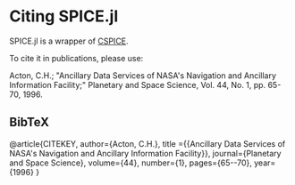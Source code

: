 # Citing SPICE.jl

SPICE.jl is a wrapper of [CSPICE](http://naif.jpl.nasa.gov/naif/).

To cite it in publications, please use:

Acton, C.H.; "Ancillary Data Services of NASA's Navigation and Ancillary Information Facility;" Planetary and Space Science, Vol. 44, No. 1, pp. 65-70, 1996.

## BibTeX

@article{CITEKEY,
    author={Acton, C.H.},
    title ={{Ancillary Data Services of NASA's Navigation and Ancillary Information Facility}},
    journal={Planetary and Space Science},
    volume={44},
    number={1},
    pages={65--70}, 
    year={1996}
}
